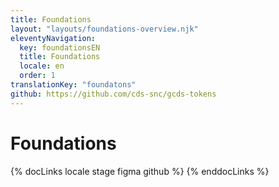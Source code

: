 ```yaml
---
title: Foundations
layout: "layouts/foundations-overview.njk"
eleventyNavigation:
  key: foundationsEN
  title: Foundations
  locale: en
  order: 1
translationKey: "foundatons"
github: https://github.com/cds-snc/gcds-tokens
---
```


# Foundations

{% docLinks locale stage figma github %}
{% enddocLinks %}